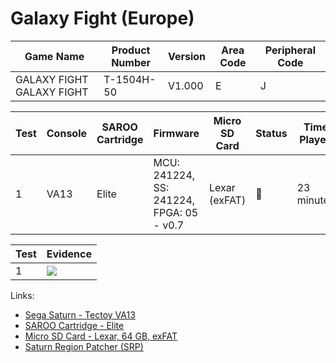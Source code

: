 # Galaxy Fight (Europe)

| Game Name                 | Product Number | Version | Area Code | Peripheral Code |
| ------------------------- | -------------- | ------- | --------- | --------------- |
| GALAXY FIGHT GALAXY FIGHT | T-1504H-50     | V1.000  | E         | J               |

| Test | Console | SAROO Cartridge | Firmware                                 | Micro SD Card | Status | Time Played |
| ---- | ------- | --------------- | ---------------------------------------- | ------------- | ------ | ----------- |
| 1    | VA13    | Elite           | MCU: 241224, SS: 241224, FPGA: 05 - v0.7 | Lexar (exFAT) | :100:  | 23 minutes  |

| Test | Evidence                                                                                         |
| ---- | ------------------------------------------------------------------------------------------------ |
| 1    | [![](https://img.youtube.com/vi/5kWc37xHfVw/0.jpg)](https://www.youtube.com/watch?v=5kWc37xHfVw) |

Links:

- [Sega Saturn - Tectoy VA13](../../../Info/Consoles/VA13/README.md)
- [SAROO Cartridge - Elite](../../../../Info/Cartridges/GuangzhouSanStarOnlineShop/1.6/README.md)
- [Micro SD Card - Lexar, 64 GB, exFAT](../../../../Info/SdCards/Lexar/64GB/exfat/README.md)
- [Saturn Region Patcher (SRP)](https://segaxtreme.net/resources/saturn-region-patcher.81/download)
